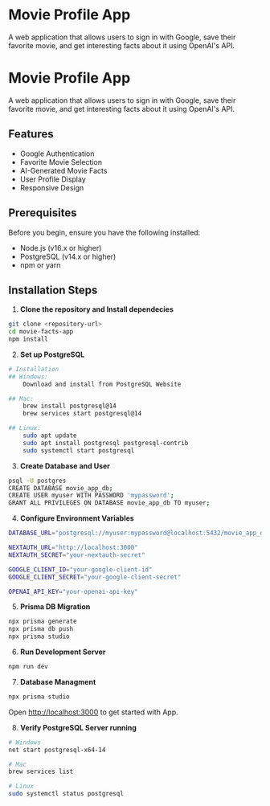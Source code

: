 # Movie Profile App

A web application that allows users to sign in with Google, save their favorite movie, and get interesting facts about it using OpenAI's API.

# Movie Profile App

A web application that allows users to sign in with Google, save their favorite movie, and get interesting facts about it using OpenAI's API.

## Features

- Google Authentication
- Favorite Movie Selection
- AI-Generated Movie Facts
- User Profile Display
- Responsive Design

## Prerequisites

Before you begin, ensure you have the following installed:
- Node.js (v16.x or higher)
- PostgreSQL (v14.x or higher)
- npm or yarn

## Installation Steps

1. **Clone the repository and Install dependecies**
```bash
git clone <repository-url>
cd movie-facts-app
npm install
```

2. **Set up PostgreSQL**

```bash
# Installation
## Windows: 
    Download and install from PostgreSQL Website

## Mac: 
    brew install postgresql@14
    brew services start postgresql@14

## Linux:
    sudo apt update
    sudo apt install postgresql postgresql-contrib
    sudo systemctl start postgresql
```

3. **Create Database and User**
```bash
psql -U postgres
CREATE DATABASE movie_app_db;
CREATE USER myuser WITH PASSWORD 'mypassword';
GRANT ALL PRIVILEGES ON DATABASE movie_app_db TO myuser;
```

4. **Configure Environment Variables**

```bash
DATABASE_URL="postgresql://myuser:mypassword@localhost:5432/movie_app_db?schema=public"

NEXTAUTH_URL="http://localhost:3000"
NEXTAUTH_SECRET="your-nextauth-secret"

GOOGLE_CLIENT_ID="your-google-client-id"
GOOGLE_CLIENT_SECRET="your-google-client-secret"

OPENAI_API_KEY="your-openai-api-key"
```

5. **Prisma DB Migration**

```bash
npx prisma generate
npx prisma db push
npx prisma studio
```

6. **Run Development Server**

```bash
npm run dev
```

7. **Database Managment**

```bash
npx prisma studio
```

Open [http://localhost:3000](http://localhost:3000) to get started with App.


8. **Verify PostgreSQL Server running**

```bash
# Windows
net start postgresql-x64-14

# Mac
brew services list

# Linux
sudo systemctl status postgresql
```